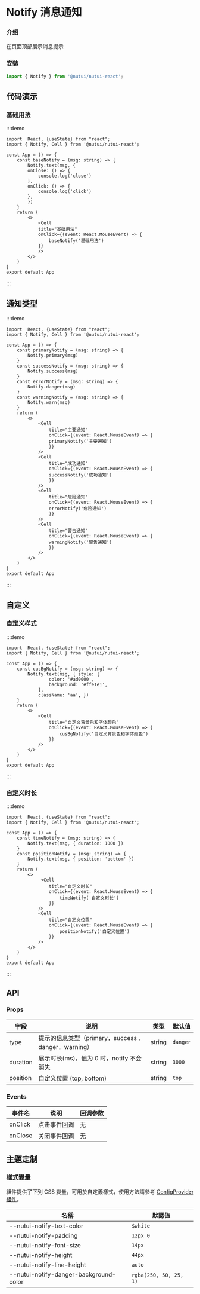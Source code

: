 #  Notify 消息通知

### 介绍

在页面顶部展示消息提示

### 安装
```javascript
import { Notify } from '@nutui/nutui-react';
```

## 代码演示

### 基础用法

:::demo

```tsx
import  React, {useState} from "react";
import { Notify, Cell } from '@nutui/nutui-react';

const App = () => {
    const baseNotify = (msg: string) => {
        Notify.text(msg, {
        onClose: () => {
            console.log('close')
        },
        onClick: () => {
            console.log('click')
        },
        })
    }
    return (
        <>
            <Cell
            title="基础用法"
            onClick={(event: React.MouseEvent) => {
                baseNotify('基础用法')
            }}
            />
        </>
    )
}
export default App
```
:::

## 通知类型

:::demo

```tsx
import  React, {useState} from "react";
import { Notify, Cell } from '@nutui/nutui-react';

const App = () => {
    const primaryNotify = (msg: string) => {
        Notify.primary(msg)
    }
    const successNotify = (msg: string) => {
        Notify.success(msg)
    }
    const errorNotify = (msg: string) => {
        Notify.danger(msg)
    }
    const warningNotify = (msg: string) => {
        Notify.warn(msg)
    }
    return (
        <>
            <Cell
                title="主要通知"
                onClick={(event: React.MouseEvent) => {
                primaryNotify('主要通知')
                }}
            />
            <Cell
                title="成功通知"
                onClick={(event: React.MouseEvent) => {
                successNotify('成功通知')
                }}
            />
            <Cell
                title="危险通知"
                onClick={(event: React.MouseEvent) => {
                errorNotify('危险通知')
                }}
            />
            <Cell
                title="警告通知"
                onClick={(event: React.MouseEvent) => {
                warningNotify('警告通知')
                }}
            />
        </>
    )
}
export default App
```
:::



## 自定义
### 自定义样式

:::demo

```tsx
import  React, {useState} from "react";
import { Notify, Cell } from '@nutui/nutui-react';

const App = () => {
    const cusBgNotify = (msg: string) => {
        Notify.text(msg, { style: {
                color: '#ad0000',
                background: '#ffe1e1',
            },
            className: 'aa', })
    }
    return (
        <>
            <Cell
                title="自定义背景色和字体颜色"
                onClick={(event: React.MouseEvent) => {
                    cusBgNotify('自定义背景色和字体颜色')
                }}
            />
        </>
    )
}
export default App
```
:::



### 自定义时长

:::demo

```tsx
import  React, {useState} from "react";
import { Notify, Cell } from '@nutui/nutui-react';

const App = () => {
    const timeNotify = (msg: string) => {
        Notify.text(msg, { duration: 1000 })
    }
    const positionNotify = (msg: string) => {
        Notify.text(msg, { position: 'bottom' })
    }
    return (
        <>
             <Cell
                title="自定义时长"
                onClick={(event: React.MouseEvent) => {
                    timeNotify('自定义时长')
                }}
            />
            <Cell
                title="自定义位置"
                onClick={(event: React.MouseEvent) => {
                    positionNotify('自定义位置')
                }}
            />
        </>
    )
}
export default App
```
:::




## API
    
### Props
    
| 字段       | 说明                                                  | 类型          | 默认值   |
|------------|-------------------------------------------------------|---------------|----------|
| type       | 提示的信息类型（primary，success  ，danger，warning） | string        | `danger` |
| duration   | 展示时长(ms)，值为 0 时，notify 不会消失              | string        | `3000`     |
| position  | 自定义位置 (top, bottom)                                         | string | `top`        |

### Events

| 事件名 | 说明         | 回调参数 |
|--------|--------------|----------|
| onClick  | 点击事件回调 | 无       |
| onClose | 关闭事件回调 | 无       |


## 主題定制

### 樣式變量

組件提供了下列 CSS 變量，可用於自定義樣式，使用方法請參考 [ConfigProvider 組件](#/zh-CN/component/configprovider)。

| 名稱 | 默認值 |
| --- | --- |
| --nutui-notify-text-color | `$white` |
| --nutui-notify-padding | `12px 0` |
| --nutui-notify-font-size | `14px` |
| --nutui-notify-height | `44px` |
| --nutui-notify-line-height | `auto` |
| --nutui-notify-danger-background-color | `rgba(250, 50, 25, 1)` |
